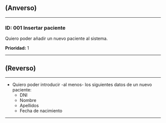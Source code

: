 ## (Anverso)

---

### **ID:** 001 **Insertar paciente**

Quiero poder añadir un nuevo paciente al sistema.

**Prioridad:** 1

---

## (Reverso)

---

* Quiero poder introducir -al menos- los siguientes datos de un nuevo paciente:
  * DNI
  * Nombre
  * Apellidos
  * Fecha de nacimiento

---